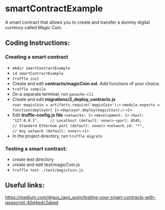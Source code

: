 # smartContractExample
A smart contract that allows you to create and transfer a dummy digital currency called Magic Coin.  

## Coding Instructions:  

### Creating a smart contract  
- `mkdir smartContractExample`  
- `cd smartContractExample`  
- `truffle init`  
- Create and edit __contracts/magicCoin.sol__. Add functions of your choice.  
- `truffle compile`  
- On a separate terminal, run `ganache-cli`  
- Create and edit __migrations/2_deploy_contracts.js__  
     `<var magicCoin = artifacts.require('magicCoin');>`
     `<module.exports = function(deployer) {>`
        `<deployer.deploy(magicCoin);>`
     `<}>`
- Edit __truffle-config.js file__
    `<networks: {>`
     `<development: {>`
      `<host: "127.0.0.1",     // Localhost (default: none)>`
      `<port: 8545,            // Standard Ethereum port (default: none)>`
      `<network_id: "*",       // Any network (default: none)>`
     `<}>`
- In the project directory, run `truffle migrate`  
    
### Testing a smart contract:  
- create test directory  
- create and edit test/magicCoin.js  
- `truffle test ./test/magicCoin.js`  

## Useful links:
https://medium.com/@gus_tavo_guim/testing-your-smart-contracts-with-javascript-40d4edc2abed


